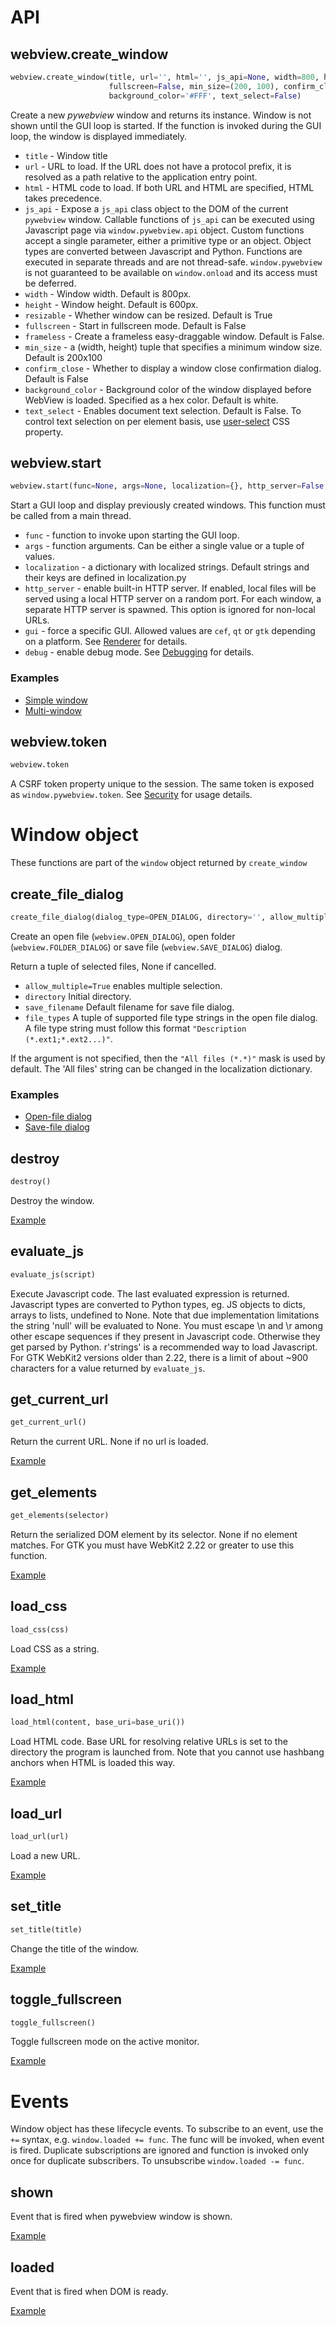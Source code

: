 
# API

## webview.create_window

``` python
webview.create_window(title, url='', html='', js_api=None, width=800, height=600, resizable=True,\
                      fullscreen=False, min_size=(200, 100), confirm_close=False, \
                      background_color='#FFF', text_select=False)
```

Create a new _pywebview_ window and returns its instance. Window is not shown until the GUI loop is started. If the function is invoked during the GUI loop, the window is displayed immediately.

* `title` - Window title
* `url` - URL to load. If the URL does not have a protocol prefix, it is resolved as a path relative to the application entry point.
* `html` - HTML code to load. If both URL and HTML are specified, HTML takes precedence.
* `js_api` - Expose a `js_api` class object to the DOM of the current `pywebview` window. Callable functions of `js_api` can be executed using Javascript page via `window.pywebview.api` object. Custom functions accept a single parameter, either a primitive type or an object. Object types are converted between Javascript and Python. Functions are executed in separate
  threads and are not thread-safe. `window.pywebview` is not guaranteed to be available on `window.onload` and its access must be deferred.
* `width` - Window width. Default is 800px.
* `height` - Window height. Default is 600px.
* `resizable` - Whether window can be resized. Default is True
* `fullscreen` - Start in fullscreen mode. Default is False
* `frameless` - Create a frameless easy-draggable window. Default is False.
* `min_size` - a (width, height) tuple that specifies a minimum window size. Default is 200x100
* `confirm_close` - Whether to display a window close confirmation dialog. Default is False
* `background_color` - Background color of the window displayed before WebView is loaded. Specified as a hex color. Default is white.
* `text_select` - Enables document text selection. Default is False. To control text selection on per element basis, use [user-select](https://developer.mozilla.org/en-US/docs/Web/CSS/user-select) CSS property.

## webview.start

``` python
webview.start(func=None, args=None, localization={}, http_server=False, gui=None, debug=False)
```

Start a GUI loop and display previously created windows. This function must be called from a main thread.

* `func` - function to invoke upon starting the GUI loop.
* `args` - function arguments. Can be either a single value or a tuple of values.
* `localization` - a dictionary with localized strings. Default strings and their keys are defined in localization.py
* `http_server` - enable built-in HTTP server. If enabled, local files will be served using a local HTTP server on a random port. For each window, a separate HTTP server is spawned. This option is ignored for non-local URLs.
* `gui` - force a specific GUI. Allowed values are `cef`, `qt` or `gtk` depending on a platform. See [Renderer](/guide/renderer.md) for details.
* `debug` - enable debug mode. See [Debugging](/guide/debugging.md) for details.

### Examples
* [Simple window](/examples/open_url.html)
* [Multi-window](/examples/multiple_windows.html)

## webview.token

``` python
webview.token
```

A CSRF token property unique to the session. The same token is exposed as `window.pywebview.token`. See [Security](/guide/security.md) for usage details.


# Window object

These functions are part of the `window` object returned by `create_window`


## create_file_dialog

``` python
create_file_dialog(dialog_type=OPEN_DIALOG, directory='', allow_multiple=False, save_filename='', file_types=())`
```

Create an open file (`webview.OPEN_DIALOG`), open folder (`webview.FOLDER_DIALOG`) or save file (`webview.SAVE_DIALOG`) dialog.

Return a tuple of selected files, None if cancelled.
  * `allow_multiple=True` enables multiple selection.
  * `directory` Initial directory.
  * `save_filename` Default filename for save file dialog.
  * `file_types` A tuple of supported file type strings in the open file dialog. A file type string must follow this format `"Description (*.ext1;*.ext2...)"`.

If the argument is not specified, then the `"All files (*.*)"` mask is used by default. The 'All files' string can be changed in the localization dictionary.

### Examples

* [Open-file dialog](/examples/open_file_dialog.html)
* [Save-file dialog](/examples/save_file_dialog.html)


## destroy

``` python
destroy()
```

Destroy the window.

[Example](/examples/destroy_window.html)

## evaluate_js

``` python
evaluate_js(script)
```

Execute Javascript code. The last evaluated expression is returned. Javascript types are converted to Python types, eg. JS objects to dicts, arrays to lists, undefined to None. Note that due implementation limitations the string 'null' will be evaluated to None.
You must escape \n and \r among other escape sequences if they present in Javascript code. Otherwise they get parsed by Python. r'strings' is a recommended way to load Javascript. For GTK WebKit2 versions older than 2.22, there is a limit of about ~900 characters for a value returned by `evaluate_js`.

## get_current_url

``` python
get_current_url()
```

Return the current URL. None if no url is loaded.

[Example](/examples/get_current_url.html)

## get_elements

``` python
get_elements(selector)
```

Return the serialized DOM element by its selector. None if no element matches. For GTK you must have WebKit2 2.22 or greater to use this function.

[Example](/examples/get_element.html)

## load_css

``` python
load_css(css)
```

Load CSS as a string.

[Example](/examples/css_load.html)


## load_html

``` python
load_html(content, base_uri=base_uri())
```

Load HTML code. Base URL for resolving relative URLs is set to the directory the program is launched from. Note that you cannot use hashbang anchors when HTML is loaded this way.

[Example](/examples/html_load.html)

## load_url

``` python
load_url(url)
```

Load a new URL.

[Example](/examples/change_url.html)


## set_title

``` python
set_title(title)
```

Change the title of the window.

[Example](/examples/window_title_change.html)

## toggle_fullscreen

``` python
toggle_fullscreen()
```

Toggle fullscreen mode on the active monitor.

[Example](/examples/toggle_fullscreen.html)

# Events

Window object has these lifecycle events. To subscribe to an event, use the `+=` syntax, e.g. `window.loaded += func`. The func will be invoked, when event is fired. Duplicate subscriptions are ignored and function is invoked only once for duplicate subscribers. To unsubscribe `window.loaded -= func`.

## shown
Event that is fired when pywebview window is shown.

[Example](/examples/events.html)


## loaded
Event that is fired when DOM is ready.

[Example](/examples/events.html)
